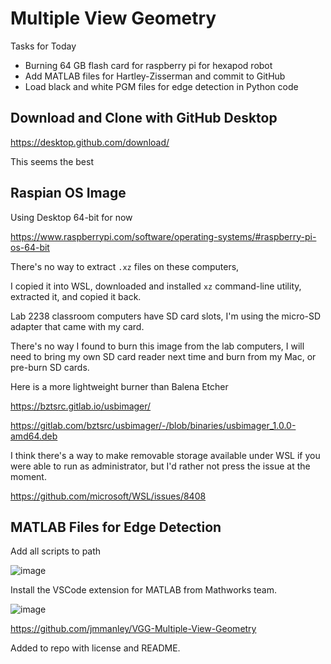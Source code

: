 # Multiple View Geometry 

Tasks for Today
* Burning 64 GB flash card for raspberry pi for hexapod robot
* Add MATLAB files for Hartley-Zisserman and commit to GitHub
* Load black and white PGM files for edge detection in Python code


## Download and Clone with GitHub Desktop

https://desktop.github.com/download/

This seems the best

## Raspian OS Image

Using Desktop 64-bit for now

https://www.raspberrypi.com/software/operating-systems/#raspberry-pi-os-64-bit

There's no way to extract `.xz` files on these computers,

I copied it into WSL, downloaded and installed `xz` command-line utility,
extracted it, and copied it back.

Lab 2238 classroom computers have SD card slots, I'm using the micro-SD adapter that came with my card.

There's no way I found to burn this image from the lab computers,
I will need to bring my own SD card reader next time and burn from my Mac,
or pre-burn SD cards.

Here is a more lightweight burner than Balena Etcher

https://bztsrc.gitlab.io/usbimager/

https://gitlab.com/bztsrc/usbimager/-/blob/binaries/usbimager_1.0.0-amd64.deb

I think there's a way to make removable storage available under WSL
if you were able to run as administrator, but I'd rather not press the issue at the moment.

https://github.com/microsoft/WSL/issues/8408

## MATLAB Files for Edge Detection

Add all scripts to path

![image](https://github.com/user-attachments/assets/43ed8aea-b9e3-4d28-aca1-f91922934b53)

Install the VSCode extension for MATLAB from Mathworks team.

![image](https://github.com/user-attachments/assets/bd178425-69fe-4c2e-bee2-5667004c3678)

https://github.com/jmmanley/VGG-Multiple-View-Geometry

Added to repo with license and README.

